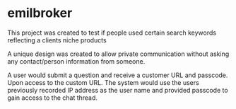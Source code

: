 # emilbroker
This project was created to test if people used certain search keywords reflecting a clients niche products

A unique design was created to allow private communication without asking any contact/person information from someone.

A user would submit a question and receive a customer URL and passcode.
Upon access to the custom URL. The system would use the users previously recorded IP address as the user name and provided passcode to gain access to the chat thread.
